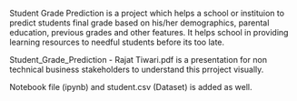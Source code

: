 Student Grade Prediction is a project which helps a school or instituion to predict students final grade based on his/her demographics, parental education, previous grades and other features. It helps school in providing learning resources to needful students before its too late.

Student_Grade_Prediction - Rajat Tiwari.pdf is a presentation for non technical business stakeholders to understand this prroject visually.

Notebook file (ipynb) and student.csv (Dataset) is added as well.
